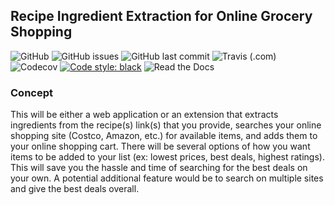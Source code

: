 ## Recipe Ingredient Extraction for Online Grocery Shopping

![GitHub](https://img.shields.io/github/license/catw101/Grocery-Shopping-Application?style=plastic)
![GitHub issues](https://img.shields.io/github/issues/catw101/Grocery-Shopping-Application?color=%239aabe3&style=plastic)
![GitHub last commit](https://img.shields.io/github/last-commit/catw101/Grocery-Shopping-Application?color=%23ffbafe&style=plastic)
![Travis (.com)](https://img.shields.io/travis/com/catw101/Recipe-Extraction?style=plastic)
![Codecov](https://img.shields.io/codecov/c/github/catw101/Recipe-Extraction?style=plastic)
[![Code style: black](https://img.shields.io/badge/code%20style-black-000000.svg)](https://github.com/psf/black)
![Read the Docs](https://img.shields.io/readthedocs/recipe-extraction?style=plastic)


### Concept
This will be either a web application or an extension that extracts ingredients from the recipe(s) link(s) that you provide, searches your online shopping site (Costco, Amazon, etc.) for available items, and adds them to your online shopping cart. There will be several options of how you want items to be added to your list (ex: lowest prices, best deals, highest ratings). This will save you the hassle and time of searching for the best deals on your own. A potential additional feature would be to search on multiple sites and give the best deals overall.
